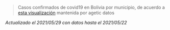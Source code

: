 > Casos confirmados de covid19 en Bolivia por municipio, de acuerdo a [esta visualización](https://snisbol.carto.com/builder/c1cdf57c-a007-4f3f-883a-c25ebdc50986/embed) mantenida por agetic datos

_Actualizado el 2021/05/29 con datos hasta el 2021/05/22_

